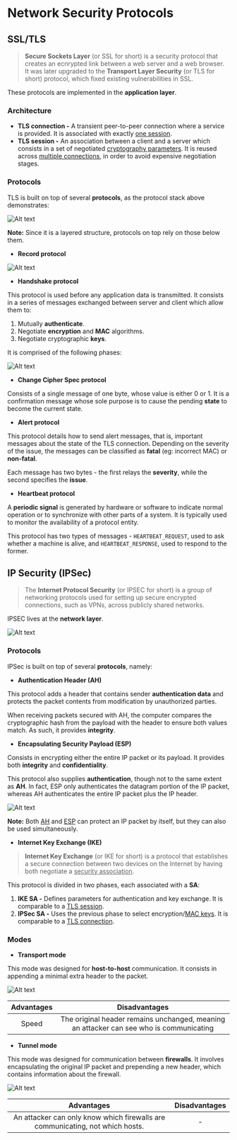 # Network Security Protocols

## SSL/TLS

> **Secure Sockets Layer** (or SSL for short) is a security protocol that creates an ecnrypted link between a web server and a web browser. It was later upgraded to the **Transport Layer Security** (or TLS for short) protocol, which fixed existing vulnerabilities in SSL.

These protocols are implemented in the **application layer**.

### Architecture

* **TLS connection -** A transient peer-to-peer connection where a service is provided. It is associated with exactly <ins>one session</ins>.
* **TLS session -** An association between a client and a server which consists in a set of negotiated <ins>cryptography parameters</ins>. It is reused across <ins>multiple connections</ins>, in order to avoid expensive negotiation stages.

### Protocols

TLS is built on top of several **protocols**, as the protocol stack above demonstrates:

![Alt text](images/12-1.png)

**Note:** Since it is a layered structure, protocols on top rely on those below them.

* **Record protocol**

![Alt text](images/12-2.png)

* **Handshake protocol**

This protocol is used before any application data is transmitted. It consists in a series of messages exchanged between server and client which allow them to:

1. Mutually **authenticate**.
2. Negotiate **encryption** and **MAC** algorithms.
3. Negotiate cryptographic **keys**.

It is comprised of the following phases:

![Alt text](images/12-3.png)

* **Change Cipher Spec protocol**

Consists of a single message of one byte, whose value is either 0 or 1. It is a confirmation message whose sole purpose is to cause the pending **state** to become the current state.

* **Alert protocol**

This protocol details how to send alert messages, that is, important messages about the state of the TLS connection. Depending on the severity of the issue, the messages can be classified as **fatal** (eg: incorrect MAC) or **non-fatal**.

Each message has two bytes - the first relays the **severity**, while the second specifies the **issue**.

* **Heartbeat protocol**

A **periodic signal** is generated by hardware or software to indicate normal operation or to synchronize with other parts of a system. It is typically used to monitor the availability of a protocol entity.

This protocol has two types of messages - `HEARTBEAT_REQUEST`, used to ask whether a machine is alive, and `HEARTBEAT_RESPONSE`, used to respond to the former.

## IP Security (IPSec)

> The **Internet Protocol Security** (or IPSEC for short) is a group of networking protocols used for setting up secure encrypted connections, such as VPNs, across publicly shared networks.

IPSEC lives at the **network layer**.

![Alt text](images/12-4.png)

### Protocols

IPSec is built on top of several **protocols**, namely:

* **Authentication Header (AH)**

This protocol adds a header that contains sender **authentication data** and protects the packet contents from modification by unauthorized parties.

When receiving packets secured with AH, the computer compares the cryptographic hash from the payload with the header to ensure both values match. As such, it provides **integrity**.

* **Encapsulating Security Payload (ESP)**

Consists in encrypting either the entire IP packet or its payload. It provides both **integrity** and **confidentiality**.

This protocol also supplies **authentication**, though not to the same extent as **AH**. In fact, ESP only authenticates the datagram portion of the IP packet, whereas AH authenticates the entire IP packet plus the IP header.

![Alt text](images/12-5.png)

**Note:** Both <ins>AH</ins> and <ins>ESP</ins> can protect an IP packet by itself, but they can also be used simultaneously.

* **Internet Key Exchange (IKE)**

> **Internet Key Exchange** (or IKE for short) is a protocol that establishes a secure connection between two devices on the Internet by having both negotiate a <ins>security association</ins>.

This protocol is divided in two phases, each associated with a **SA**:

1. **IKE SA -** Defines parameters for authentication and key exchange. It is comparable to a <ins>TLS session</ins>.
2. **IPSec SA -** Uses the previous phase to select encryption/<ins>MAC keys</ins>. It is comparable to a <ins>TLS connection</ins>.

### Modes

* **Transport mode**

This mode was designed for **host-to-host** communication. It consists in appending a minimal extra header to the packet.

![Alt text](images/12-6.png)

|Advantages|Disadvantages|
|:--------:|:-----------:|
| Speed | The original header remains unchanged, meaning an attacker can see who is communicating |

* **Tunnel mode**

This mode was designed for communication between **firewalls**. It involves encapsulating the original IP packet and prepending a new header, which contains information about the firewall.

![Alt text](images/12-7.png)

|Advantages|Disadvantages|
|:--------:|:-----------:|
| An attacker can only know which firewalls are communicating, not which hosts. | - |